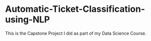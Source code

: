 # Automatic-Ticket-Classification-using-NLP
This is the Capstone Project I did as part of my Data Science Course.
